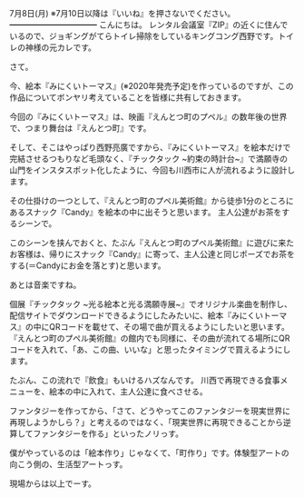 7月8日(月) ※7月10日以降は『いいね』を押さないでください。
━━━━━━━━━━━
こんにちは。
レンタル会議室『ZIP』の近くに住んでいるので、ジョギングがてらトイレ掃除をしているキングコング西野です。トイレの神様の元カレです。

さて。

今、絵本『みにくいトーマス』(※2020年発売予定)を作っているのですが、この作品についてボンヤリ考えていることを皆様に共有しておきます。

今回の『みにくいトーマス』は、映画『えんとつ町のプペル』の数年後の世界で、つまり舞台は『えんとつ町』です。

そして、そこはやっぱり西野亮廣ですから、『みにくいトーマス』を絵本だけで完結させるつもりなど毛頭なく、『チックタック ~約束の時計台~』で満願寺の山門をインスタスポット化したように、今回も川西市に人が流れるように設計します。

その仕掛けの一つとして、『えんとつ町のプペル美術館』から徒歩1分のところにあるスナック『Candy』を絵本の中に出そうと思います。
主人公達がお茶をするシーンで。

このシーンを挟んでおくと、たぶん『えんとつ町のプペル美術館』に遊びに来たお客様は、帰りにスナック『Candy』に寄って、主人公達と同じポーズでお茶をする(＝Candyにお金を落とす)と思います。

あとは音楽ですね。

個展『チックタック ~光る絵本と光る満願寺展~』でオリジナル楽曲を制作し、配信サイトでダウンロードできるようにしたみたいに、絵本『みにくいトーマス』の中にQRコードを載せて、その場で曲が買えるようにしたいと思います。
『えんとつ町のプペル美術館』の館内でも同様に、その曲が流れてる場所にQRコードを入れて、「あ、この曲、いいな」と思ったタイミングで買えるようにします。

たぶん、この流れで『飲食』もいけるハズなんです。
川西で再現できる食事メニューを、絵本の中に入れて、主人公達に食べさせる。

ファンタジーを作ってから、「さて、どうやってこのファンタジーを現実世界に再現しようかしら？」と考えるのではなく、「現実世界に再現できることから逆算してファンタジーを作る」といったノリっす。

僕がやっているのは「絵本作り」じゃなくて、「町作り」です。体験型アートの向こう側の、生活型アートっす。

現場からは以上でーす。
